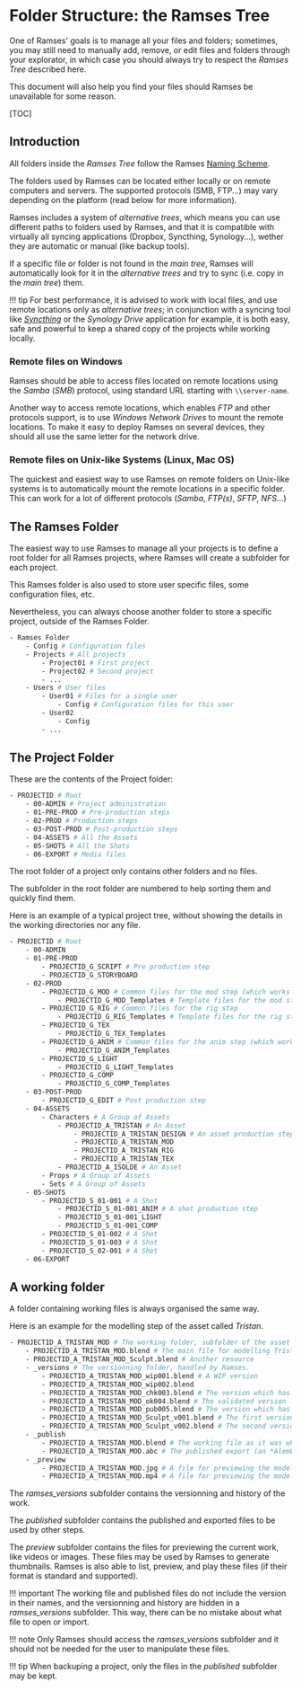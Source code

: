 # Folder Structure: the Ramses Tree

One of Ramses' goals is to manage all your files and folders; sometimes, you may still need to manually add, remove, or edit files and folders through your explorator, in which case you should always try to respect the *Ramses Tree* described here.

This document will also help you find your files should Ramses be unavailable for some reason.

[TOC]

## Introduction

All folders inside the *Ramses Tree* follow the Ramses [Naming Scheme](naming.md).

The folders used by Ramses can be located either locally or on remote computers and servers. The supported protocols (SMB, FTP...) may vary depending on the platform (read below for more information).

Ramses includes a system of *alternative trees*, which means you can use different paths to folders used by Ramses, and that it is compatible with virtually all syncing applications (Dropbox, Syncthing, Synology...), wether they are automatic or manual (like backup tools).

If a specific file or folder is not found in the *main tree*, Ramses will automatically look for it in the *alternative trees* and try to sync (i.e. copy in the *main tree*) them.

!!! tip
    For best performance, it is advised to work with local files, and use remote locations only as *alternative trees*; in conjunction with a syncing tool like [*Syncthing*](https://syncthing.net/) or the *Synology Drive* application for example, it is both easy, safe and powerful to keep a shared copy of the projects while working locally.

### Remote files on Windows

Ramses should be able to access files located on remote locations using the *Samba* (*SMB*) protocol, using standard URL starting with `\\server-name`.

Another way to access remote locations, which enables *FTP* and other protocols support, is to use *Windows Network Drives* to mount the remote locations. To make it easy to deploy Ramses on several devices, they should all use the same letter for the network drive.

### Remote files on Unix-like Systems (Linux, Mac OS)

The quickest and easiest way to use Ramses on remote folders on Unix-like systems is to automatically mount the remote locations in a specific folder. This can work for a lot of different protocols (*Samba*, *FTP(s)*, *SFTP*, *NFS*...)

## The Ramses Folder

The easiest way to use Ramses to manage all your projects is to define a root folder for all Ramses projects, where Ramses will create a subfolder for each project.

This Ramses folder is also used to store user specific files, some configuration files, etc.

Nevertheless, you can always choose another folder to store a specific project, outside of the Ramses Folder.

```sh
- Ramses Folder
    - Config # Configuration files
    - Projects # All projects
        - Project01 # First project
        - Project02 # Second project
        - ...
    - Users # User files
        - User01 # Files for a single user
            - Config # Configuration files for this user
        - User02
            - Config
        - ...
```

## The Project Folder

These are the contents of the Project folder:

```sh
- PROJECTID # Root
    - 00-ADMIN # Project administration
    - 01-PRE-PROD # Pre-production steps
    - 02-PROD # Production steps
    - 03-POST-PROD # Post-production steps
    - 04-ASSETS # All the Assets
    - 05-SHOTS # All the Shots
    - 06-EXPORT # Media files
```

The root folder of a project only contains other folders and no files.

The subfolder in the root folder are numbered to help sorting them and quickly find them.

Here is an example of a typical project tree, without showing the details in the working directories nor any file.

```sh
- PROJECTID # Root
    - 00-ADMIN
    - 01-PRE-PROD
        - PROJECTID_G_SCRIPT # Pre production step
        - PROJECTID_G_STORYBOARD
    - 02-PROD
        - PROJECTID_G_MOD # Common files for the mod step (which works on Assets)
            - PROJECTID_G_MOD_Templates # Template files for the mod step
        - PROJECTID_G_RIG # Common files for the rig step
            - PROJECTID_G_RIG_Templates # Template files for the rig step
        - PROJECTID_G_TEX
            - PROJECTID_G_TEX_Templates
        - PROJECTID_G_ANIM # Common files for the anim step (which works on Shots)
            - PROJECTID_G_ANIM_Templates
        - PROJECTID_G_LIGHT
            - PROJECTID_G_LIGHT_Templates
        - PROJECTID_G_COMP
            - PROJECTID_G_COMP_Templates
    - 03-POST-PROD
        - PROJECTID_G_EDIT # Post production step 
    - 04-ASSETS 
        - Characters # A Group of Assets
            - PROJECTID_A_TRISTAN # An Asset
                - PROJECTID_A_TRISTAN_DESIGN # An asset production step
                - PROJECTID_A_TRISTAN_MOD
                - PROJECTID_A_TRISTAN_RIG
                - PROJECTID_A_TRISTAN_TEX
            - PROJECTID_A_ISOLDE # An Asset
        - Props # A Group of Assets
        - Sets # A Group of Assets
    - 05-SHOTS
        - PROJECTID_S_01-001 # A Shot
            - PROJECTID_S_01-001_ANIM # A shot production step
            - PROJECTID_S_01-001_LIGHT
            - PROJECTID_S_01-001_COMP
        - PROJECTID_S_01-002 # A Shot
        - PROJECTID_S_01-003 # A Shot
        - PROJECTID_S_02-001 # A Shot
    - 06-EXPORT
```

## A working folder

A folder containing working files is always organised the same way.

Here is an example for the modelling step of the asset called *Tristan*.

```sh
- PROJECTID_A_TRISTAN_MOD # The working folder, subfolder of the asset folder.
    - PROJECTID_A_TRISTAN_MOD.blend # The main file for modelling Tristan (on Blender)
    - PROJECTID_A_TRISTAN_MOD_Sculpt.blend # Another resource
    - _versions # The versionning folder, handled by Ramses.
        - PROJECTID_A_TRISTAN_MOD_wip001.blend # A WIP version
        - PROJECTID_A_TRISTAN_MOD_wip002.blend
        - PROJECTID_A_TRISTAN_MOD_chk003.blend # The version which has to be checked by the lead
        - PROJECTID_A_TRISTAN_MOD_ok004.blend # The validated version
        - PROJECTID_A_TRISTAN_MOD_pub005.blend # The version which has been published
        - PROJECTID_A_TRISTAN_MOD_Sculpt_v001.blend # The first version of a resource
        - PROJECTID_A_TRISTAN_MOD_Sculpt_v002.blend # The second version of a resource
    - _publish
        - PROJECTID_A_TRISTAN_MOD.blend # The working file as it was when publishing
        - PROJECTID_A_TRISTAN_MOD.abc # The published export (an *Alembic* file)
    - _preview
        - PROJECTID_A_TRISTAN_MOD.jpg # A file for previewing the modelling
        - PROJECTID_A_TRISTAN_MOD.mp4 # A file for previewing the modelling
```

The *ramses_versions* subfolder contains the versionning and history of the work.

The *published* subfolder contains the published and exported files to be used by other steps.

The *preview* subfolder contains the files for previewing the current work, like videos or images. These files may be used by Ramses to generate thumbnails. Ramses is also able to list, preview, and play these files (if their format is standard and supported).

!!! important
    The working file and published files do not include the version in their names, and the versionning and history are hidden in a *ramses_versions* subfolder. This way, there can be no mistake about what file to open or import.

!!! note
    Only Ramses should access the *ramses_versions* subfolder and it should not be needed for the user to manipulate these files.

!!! tip
    When backuping a project, only the files in the *published* subfolder may be kept.
